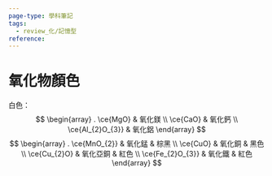 ```yaml
---
page-type: 學科筆記
tags:
  - review_化/記憶型
reference:
---
```

# 氧化物顏色
白色：
$$
\begin{array}
. \ce{MgO} & 氧化鎂 \\
 \ce{CaO}  & 氧化鈣 \\
\ce{Al_{2}O_{3}} & 氧化鋁
\end{array}
$$
$$
\begin{array}
. \ce{MnO_{2}} & 氧化錳 & 棕黑 \\
\ce{CuO} & 氧化銅 & 黑色\\
\ce{Cu_{2}O} & 氧化亞銅 & 紅色 \\
\ce{Fe_{2}O_{3}} & 氧化鐵 & 紅色
\end{array}
$$